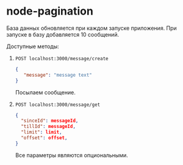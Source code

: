 # node-pagination

База данных обновляется при каждом запуске приложения. При запуске в базу добавляется 10 сообщений.

Доступные методы:

  
1.  `POST localhost:3000/message/create`

    ```json 
    { 
       "message": "message text" 
    }
      ```

    Посылаем сообщение.


2.  `POST localhost:3000/message/get`
    
   
    ```json
    { 
      "sinceId": messageId,
      "tillId": messageId,
      "limit": limit,
      "offset": offset,
    }
    
    ```
    
    Все параметры являются опциональными.
